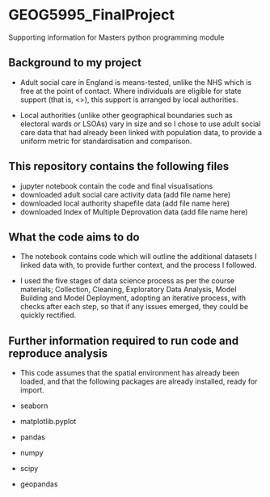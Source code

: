 # GEOG5995_FinalProject
Supporting information for Masters python programming module

## Background to my project
* Adult social care in England is means-tested, unlike the NHS which is free at the point of contact. Where individuals are eligible for state support (that is, <>), this support is arranged by local authorities. 

* Local authorities (unlike other geographical boundaries such as electoral wards or LSOAs) vary in size and so I chose to use adult social care data that had already been linked with population data, to provide a uniform metric for standardisation and comparison.

## This repository contains the following files
* jupyter notebook contain the code and final visualisations
* downloaded adult social care activity data (add file name here)
* downloaded local authority shapefile data (add file name here)
* downloaded Index of Multiple Deprovation data (add file name here)

## What the code aims to do
* The notebook contains code which will outline the additional datasets I linked data with, to provide further context, and the process I followed.

* I used the five stages of data science process as per the course materials; Collection, Cleaning, Exploratory Data Analysis, Model Building and Model Deployment, adopting an iterative process, with checks after each step, so that if any issues emerged, they could be quickly rectified.
  
## Further information required to run code and reproduce analysis
* This code assumes that the spatial environment has already been loaded, and that the following packages are already installed, ready for import.

* seaborn 
* matplotlib.pyplot 
* pandas 
* numpy 
* scipy 
* geopandas 

